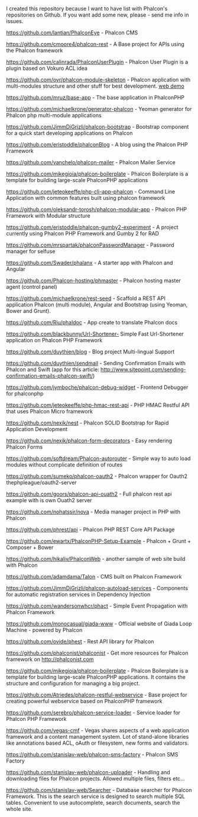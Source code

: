 I created this repository because I want to have list with Phalcon's repositories on Github. If you want add some new, please - send me info in issues.

https://github.com/lantian/PhalconEye - Phalcon CMS 

https://github.com/cmoore4/phalcon-rest - A Base project for APIs using the Phalcon framework

https://github.com/calinrada/PhalconUserPlugin - Phalcon User Plugin is a plugin based on Vokuro ACL idea

https://github.com/ovr/phalcon-module-skeleton - Phalcon application with multi-modules structure and other stuff for best development. [web demo](http://phalcon-module.dmtry.me/)

https://github.com/mruz/base-app - The base application in PhalconPHP

https://github.com/michaelkrone/generator-phalcon - Yeoman generator for Phalcon php multi-module applications

https://github.com/JimmDiGrizli/phalcon-bootstrap - Bootstrap component for a quick start developing applications on Phalcon

https://github.com/eristoddle/phalconBlog - A blog using the Phalcon PHP Framework

https://github.com/vanchelo/phalcon-mailer - Phalcon Mailer Service

https://github.com/mikegioia/phalcon-boilerplate - Phalcon Boilerplate is a template for building large-scale PhalconPHP applications

https://github.com/jeteokeeffe/php-cli-app-phalcon - Command Line Application with common features built using phalcon framework

https://github.com/oleksandr-torosh/phalcon-modular-app - Phalcon PHP Framework with Modular structure

https://github.com/eristoddle/phalcon-gumby2-experiment - A project currently using Phalcon PHP Framework and Gumby 2 for RAD

https://github.com/mrspartak/phalconPasswordManager - Password manager for selfuse

https://github.com/Swader/phalanx - A starter app with Phalcon and Angular

https://github.com/Phalcon-hosting/phmaster - Phalcon hosting master agent (control panel)

https://github.com/michaelkrone/rest-seed - Scaffold a REST API application Phalcon (multi module), Angular and Bootstrap (using Yeoman, Bower and Grunt).

https://github.com/Riu/phaldoc - App create to translate Phalcon docs

https://github.com/blackbunny/Url-Shortener- Simple Fast Url-Shortener application on Phalcon PHP Framework

https://github.com/duythien/blog - Blog project Multi-lingual Support

https://github.com/duythien/sendmail - Sending Confirmation Emails with Phalcon and Swift (app for this article: http://www.sitepoint.com/sending-confirmation-emails-phalcon-swift/)

https://github.com/jymboche/phalcon-debug-widget - Frontend Debugger for phalconphp

https://github.com/jeteokeeffe/php-hmac-rest-api - PHP HMAC Restful API that uses Phalcon Micro framework

https://github.com/nexik/nest - Phalcon SOLID Bootstrap for Rapid Application Development

https://github.com/nexik/phalcon-form-decorators - Easy rendering Phalcon Forms 

https://github.com/softdream/Phalcon-autorouter - Simple way to auto load modules without complicate definition of routes

https://github.com/sumeko/phalcon-oauth2 - Phalcon wrapper for Oauth2 thephpleague/oauth2-server

https://github.com/goors/phalcon-api-ouath2 - Full phalcon rest api example with is own Ouath2 server

https://github.com/nohatssir/nova - Media manager project in PHP with Phalcon

https://github.com/phrest/api - Phalcon PHP REST Core API Package

https://github.com/ewartx/PhalconPHP-Setup-Example - Phalcon + Grunt + Composer + Bower

https://github.com/hikaliv/PhalconWeb - another sample of web site build with Phalcon

https://github.com/adamdama/Talon - CMS built on Phalcon Framework

https://github.com/JimmDiGrizli/phalcon-autoload-services - Components for automatic registration services in Dependency Injection

https://github.com/wandersonwhcr/phact -  Simple Event Propagation with Phalcon Framework

https://github.com/monocasual/giada-www - Official website of Giada Loop Machine - powered by Phalcon

https://github.com/ovide/phest - Rest API library for Phalcon

https://github.com/phalconist/phalconist - Get more resources for Phalcon framework on http://phalconist.com

https://github.com/mikegioia/phalcon-boilerplate - Phalcon Boilerplate is a template for building large-scale PhalconPHP applications. It contains the structure and configuration for managing a big project. 

https://github.com/Atriedes/phalcon-restful-webservice - Base project for creating powerful webservice based on PhalconPHP framework

https://github.com/serebro/phalcon-service-loader - Service loader for Phalcon PHP Framework

https://github.com/vegas-cmf - Vegas shares aspects of a web application framework and a content management system. Lot of stand-alone libraries like annotations based ACL, oAuth or filesystem, new forms and validators.

https://github.com/stanislav-web/phalcon-sms-factory - Phalcon SMS Factory

https://github.com/stanislav-web/phalcon-uploader - Handling and downloading files for Phalcon projects. Allowed multiple files, filters etc...

https://github.com/stanislav-web/Searcher - Database searcher for Phalcon Framework. This is the search service is designed to search multiple SQL tables. Convenient to use autocomplete, search documents, search the whole site.

